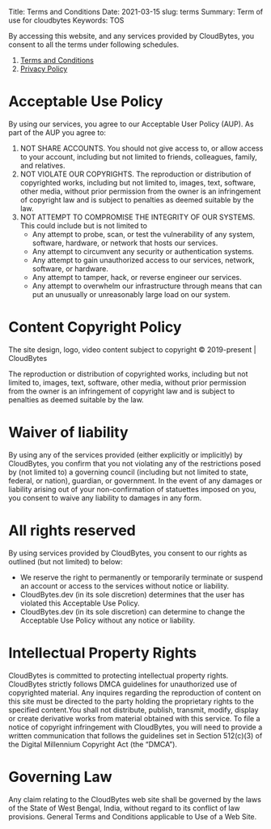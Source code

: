 Title: Terms and Conditions
Date: 2021-03-15
slug: terms
Summary: Term of use for cloudbytes
Keywords: TOS

By accessing this website, and any services provided by CloudBytes, you consent to all the terms under following schedules.

1. [Terms and Conditions]({filename}/pages/terms.md)
2. [Privacy Policy]({filename}/pages/privacy.md)

# Acceptable Use Policy

By using our services, you agree to our Acceptable User Policy (AUP). As part of the AUP you agree to:

1. NOT SHARE ACCOUNTS. You should not give access to, or allow access to your account, including but not limited to friends, colleagues, family, and relatives.
2. NOT VIOLATE OUR COPYRIGHTS. The reproduction or distribution of copyrighted works, including but not limited to, images, text, software, other media, without prior permission from the owner is an infringement of copyright law and is subject to penalties as deemed suitable by the law.
3. NOT ATTEMPT TO COMPROMISE THE INTEGRITY OF OUR SYSTEMS. This could include but is not limited to
    - Any attempt to probe, scan, or test the vulnerability of any system, software, hardware, or network that hosts our services.
    - Any attempt to circumvent any security or authentication systems.
    - Any attempt to gain unauthorized access to our services, network, software, or hardware.
    - Any attempt to tamper, hack, or reverse engineer our services.
    - Any attempt to overwhelm our infrastructure through means that can put an unusually or unreasonably large load on our system.


# Content Copyright Policy
The site design, logo, video content subject to copyright © 2019-present | CloudBytes

The reproduction or distribution of copyrighted works, including but not limited to, images, text, software, other media, without prior permission from the owner is an infringement of copyright law and is subject to penalties as deemed suitable by the law.

# Waiver of liability
By using any of the services provided (either explicitly or implicitly) by CloudBytes, you confirm that you not violating any of the restrictions posed by (not limited to) a governing council (including but not limited to state, federal, or nation), guardian, or government. In the event of any damages or liability arising out of your non-confirmation of statuettes imposed on you, you consent to waive any liability to damages in any form.

# All rights reserved
By using services provided by CloudBytes, you consent to our rights as outlined (but not limited) to below:

- We reserve the right to permanently or temporarily terminate or suspend an account or access to the services without notice or liability.
- CloudBytes.dev (in its sole discretion) determines that the user has violated this Acceptable Use Policy.
- CloudBytes.dev (in its sole discretion) can determine to change the Acceptable Use Policy without any notice or liability.

# Intellectual Property Rights
CloudBytes is committed to protecting intellectual property rights. 
CloudBytes strictly follows DMCA guidelines for unauthorized use of copyrighted material. Any inquires regarding the reproduction of content on this site must be directed to the party holding the proprietary rights to the specified content.You shall not distribute, publish, transmit, modify, display or create derivative works from material obtained with this service. To file a notice of copyright infringement with CloudBytes, you will need to provide a written communication that follows the guidelines set in Section 512(c)(3) of the Digital Millennium Copyright Act (the “DMCA”).

# Governing Law
Any claim relating to the CloudBytes web site shall be governed by the laws of the State of West Bengal, India, without regard to its conflict of law provisions. General Terms and Conditions applicable to Use of a Web Site.